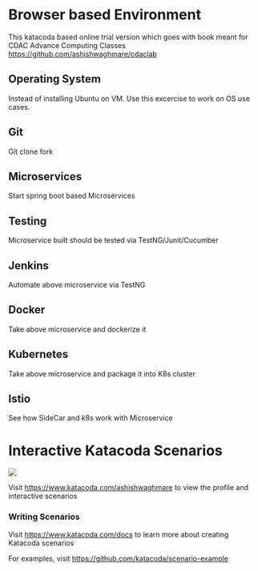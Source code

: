 # Browser based Environment

This katacoda based online trial version which goes with book meant for CDAC Advance Computing Classes
https://github.com/ashishwaghmare/cdaclab

## Operating System

Instead of installing Ubuntu on VM. Use this excercise to work on OS use cases.

## Git

Git clone fork

## Microservices

Start spring boot based Microservices 

## Testing

Microservice built should be tested via TestNG/Junit/Cucumber

## Jenkins

Automate above microservice via TestNG

## Docker

Take above microservice and dockerize it

## Kubernetes

Take above microservice and package it into K8s cluster

## Istio

See how SideCar and k8s work with Microservice

# Interactive Katacoda Scenarios

[![](http://shields.katacoda.com/katacoda/ashishwaghmare/count.svg)](https://www.katacoda.com/ashishwaghmare "Get your profile on Katacoda.com")

Visit https://www.katacoda.com/ashishwaghmare to view the profile and interactive scenarios

### Writing Scenarios
Visit https://www.katacoda.com/docs to learn more about creating Katacoda scenarios

For examples, visit https://github.com/katacoda/scenario-example
